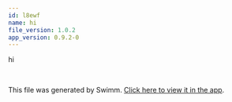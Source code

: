 ```yaml
---
id: l8ewf
name: hi
file_version: 1.0.2
app_version: 0.9.2-0
---
```


hi

<br/>

This file was generated by Swimm. [Click here to view it in the app](https://swimm-web-app.web.app/repos/Z2l0aHViJTNBJTNBZG9jcy5zd2ltbS5pbyUzQSUzQXN3aW1taW8=/docs/l8ewf).
